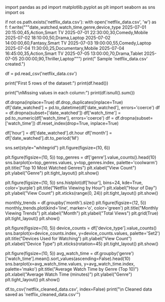 import pandas as pd
import matplotlib.pyplot as plt
import seaborn as sns
import os

if not os.path.exists('netflix_data.csv'):
    with open('netflix_data.csv', 'w') as f:
        f.write("""date_watched,watch_time,genre,device_type
2025-07-01 20:15:00,45,Action,Smart TV
2025-07-01 22:30:00,30,Comedy,Mobile
2025-07-02 18:10:00,50,Drama,Laptop
2025-07-02 14:00:00,60,Fantasy,Smart TV
2025-07-03 19:00:00,55,Comedy,Laptop
2025-07-04 11:30:00,25,Documentary,Mobile
2025-07-04 16:45:00,35,Action,Smart TV
2025-07-05 13:00:00,70,Drama,Tablet
2025-07-05 20:00:00,90,Thriller,Laptop""")
    print(" Sample 'netflix_data.csv' created.")

df = pd.read_csv('netflix_data.csv')

print("First 5 rows of the dataset:")
print(df.head())

print("\nMissing values in each column:")
print(df.isnull().sum())

df.dropna(inplace=True)
df.drop_duplicates(inplace=True)
df['date_watched'] = pd.to_datetime(df['date_watched'], errors='coerce')
df = df.dropna(subset=['date_watched'])
df['watch_time'] = pd.to_numeric(df['watch_time'], errors='coerce')
df = df.dropna(subset=['watch_time'])
df.reset_index(drop=True, inplace=True)

df['hour'] = df['date_watched'].dt.hour
df['month'] = df['date_watched'].dt.to_period('M')

sns.set(style="whitegrid")
plt.figure(figsize=(10, 6))

plt.figure(figsize=(10, 5))
top_genres = df['genre'].value_counts().head(10)
sns.barplot(x=top_genres.values, y=top_genres.index, palette='coolwarm')
plt.title("Top 10 Most Watched Genres")
plt.xlabel("View Count")
plt.ylabel("Genre")
plt.tight_layout()
plt.show()

plt.figure(figsize=(10, 5))
sns.histplot(df['hour'], bins=24, kde=True, color='purple')
plt.title("Netflix Viewing by Hour")
plt.xlabel("Hour of Day")
plt.ylabel("View Count")
plt.xticks(range(0, 24))
plt.tight_layout()
plt.show()

monthly_trends = df.groupby('month').size()
plt.figure(figsize=(12, 5))
monthly_trends.plot(kind='line', marker='o', color='green')
plt.title("Monthly Viewing Trends")
plt.xlabel("Month")
plt.ylabel("Total Views")
plt.grid(True)
plt.tight_layout()
plt.show()

plt.figure(figsize=(10, 5))
device_counts = df['device_type'].value_counts()
sns.barplot(x=device_counts.index, y=device_counts.values, palette='Set2')
plt.title("Devices Used for Watching")
plt.ylabel("View Count")
plt.xlabel("Device Type")
plt.xticks(rotation=45)
plt.tight_layout()
plt.show()

plt.figure(figsize=(10, 5))
avg_watch_time = df.groupby('genre')['watch_time'].mean().sort_values(ascending=False).head(10)
sns.barplot(x=avg_watch_time.values, y=avg_watch_time.index, palette='mako')
plt.title("Average Watch Time by Genre (Top 10)")
plt.xlabel("Average Watch Time (minutes)")
plt.ylabel("Genre")
plt.tight_layout()
plt.show()

df.to_csv('netflix_cleaned_data.csv', index=False)
print("\n Cleaned data saved as 'netflix_cleaned_data.csv'")

